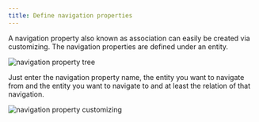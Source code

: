 ```yaml
---
title: Define navigation properties
---
```


A navigation property also known as association can easily be created via customizing. The navigation properties are defined under an entity. 

![navigation property tree](pictures/customizing/cust_nav_prop_tree.png)

Just enter the navigation property name, the entity you want to navigate from and the entity you want to navigate to and at least the relation of that navigation.

![navigation property customizing](pictures/customizing/nav_prop_cust.png)